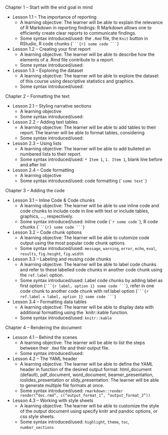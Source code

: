 Chapter 1 – Start with the end goal in mind
  * Lesson 1.1 – The importance of reporting
    * A learning objective: The learner will be able to explain the relevance of R Markdown in reporting findings: R Markdown allows one to efficiently create clear reports to communicate findings.
    * Some syntax introduced/used: the `.Rmd` file, the `Knit` button in RStudio, R code chunks (```` ```{r} some code ``` ````)
  * Lesson 1.2 – Creating your first report
    * A learning objective: The learner will be able to describe how the elements of a .Rmd file contribute to a report.
    * Some syntax introduced/used:
  * Lesson 1.3 – Exploring the dataset
    * A learning objective: The learner will be able to explore the dataset of this course using descriptive statistics and graphics.
    * Some syntax introduced/used:

Chapter 2 – Formatting the text
  * Lesson 2.1 – Styling narrative sections
    * A learning objective
    * Some syntax introduced/used:
  * Lesson 2.2 – Adding text tables
    * A learning objective: The learner will be able to add tables to their report. The learner will be able to format tables, considering 
    * Some syntax introduced/used: 
  * Lesson 2.3 – Using lists
    * A learning objective: The learner will be able to add bulleted an numbered lists to their report.
    * Some syntax introduced/used: `* Item 1`, `1. Item 1`, blank line before and after list
  * Lesson 2.4 – Code formatting
    * A learning objective
    * Some syntax introduced/used: code formatting (`` `some text` ``)

Chapter 3 – Adding the code
  * Lesson 3.1 – Inline Code & Code chunks
    * A learning objective: The learner will be able to use inline code and code chunks to include code in line with text or include tables, graphics, ..., respectively.
    * Some syntax introduced/used: inline code (`` `r some code` ``), R code chunks (```` ```{r} some code ``` ````)
  * Lesson 3.2 – Code chunk options
    * A learning objective: The learner will be able to cutomize code output using the most popular code chunk options.
    * Some syntax introduced/used: `message`, `warning`, `error`, `echo`, `eval`, `results`, `fig.height`, `fig.width`
  * Lesson 3.3 – Labeling and reusing code chunks
    * A learning objective: The learner will be able to label code chunks and refer to these labelled code chunks in another code chunk using the `ref.label` option.
    * Some syntax introduced/used: Label code chunks by adding label as first option (```` ```{r label, option 1} some code ``` ````), refer in one code chunk to another code chunk with ref.label option (```` ```{r ref.label = label, option 1} some code ``` ````)
  * Lesson 3.4 – Formatting data tables
    * A learning objective: The learner will be able to display data with additional formatting using the `knitr::kable function.
    * Some syntax introduced/used: `knitr::kable`

Chapter 4 – Rendering the document
  * Lesson 4.1 – Behind the scenes
    * A learning objective: The learner will be able to list the steps between their `.Rmd` file and their output file.
    * Some syntax introduced/used:
  * Lesson 4.2 – The YAML header
    * A learning objective: The learner will be able to define the YAML header in function of the desired output format: html_document (default), pdf_document, word_document, beamer_presentation, ioslides_presentation or slidy_presentation. The learner will be able to generate multiple file formats at once.
    * Some syntax introduced/used: `rmarkdown::render render(“doc.rmd”, c(“output_format_1”, “output_format_2”))`
  * Lesson 4.3 – Working with style sheets
    * A learning objective: The learner will be able to customize the style of the output document using specify knitr and pandoc options, or css style sheets.
    * Some syntax introduced/used: `highlight`, `theme`, `toc`, `number_sections`
